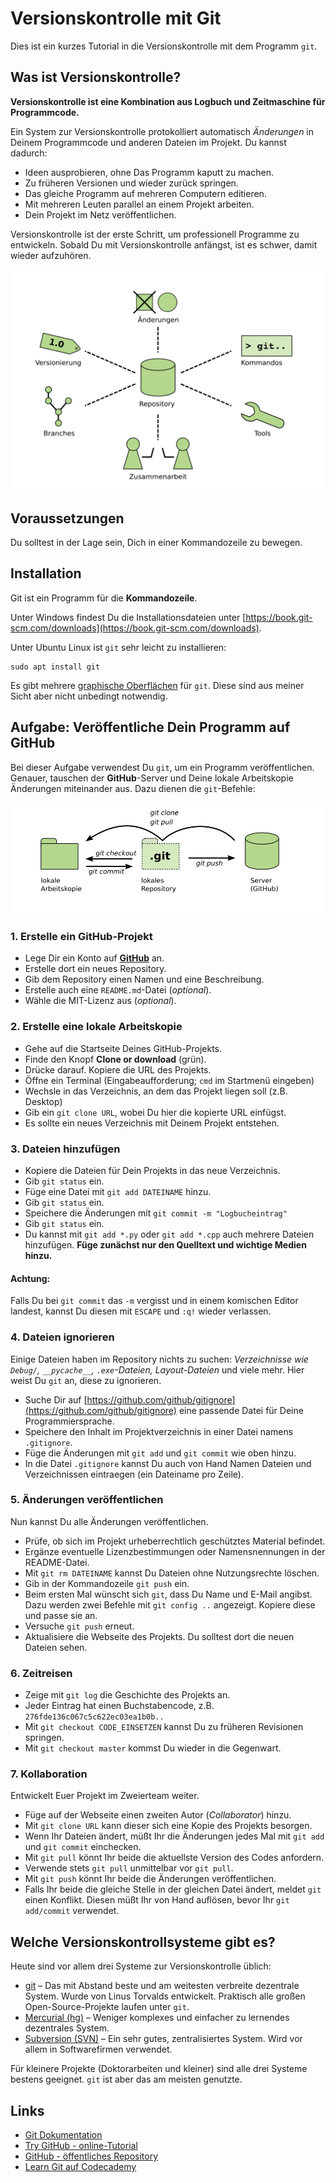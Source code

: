 # Versionskontrolle mit Git

Dies ist ein kurzes Tutorial in die Versionskontrolle mit dem Programm `git`.

## Was ist Versionskontrolle?

**Versionskontrolle ist eine Kombination aus Logbuch und Zeitmaschine für Programmcode.**

Ein System zur Versionskontrolle protokolliert automatisch *Änderungen* in Deinem Programmcode und anderen Dateien im Projekt. Du kannst dadurch:

* Ideen ausprobieren, ohne Das Programm kaputt zu machen.
* Zu früheren Versionen und wieder zurück springen.
* Das gleiche Programm auf mehreren Computern editieren.
* Mit mehreren Leuten parallel an einem Projekt arbeiten.
* Dein Projekt im Netz veröffentlichen.

Versionskontrolle ist der erste Schritt, um professionell Programme zu entwickeln. Sobald Du mit Versionskontrolle anfängst, ist es schwer, damit wieder aufzuhören.

![](images/overview.png)

## Voraussetzungen

Du solltest in der Lage sein, Dich in einer Kommandozeile zu bewegen.

## Installation

Git ist ein Programm für die **Kommandozeile**.

Unter Windows findest Du die Installationsdateien unter [https://book.git-scm.com/downloads](https://book.git-scm.com/downloads).

Unter Ubuntu Linux ist `git` sehr leicht zu installieren:

    sudo apt install git

Es gibt mehrere [graphische Oberflächen](https://book.git-scm.com/downloads/guis) für `git`. Diese sind aus meiner Sicht aber nicht unbedingt notwendig.

## Aufgabe: Veröffentliche Dein Programm auf GitHub

Bei dieser Aufgabe verwendest Du `git`, um ein Programm veröffentlichen. Genauer, tauschen der **GitHub**-Server und Deine lokale Arbeitskopie Änderungen miteinander aus. Dazu dienen die `git`-Befehle:

![](images/repository.png)

### 1. Erstelle ein GitHub-Projekt

* Lege Dir ein Konto auf [**GitHub**](https://github.com/) an.
* Erstelle dort ein neues Repository.
* Gib dem Repository einen Namen und eine Beschreibung.
* Erstelle auch eine `README.md`-Datei (*optional*).
* Wähle die MIT-Lizenz aus (*optional*).

### 2. Erstelle eine lokale Arbeitskopie

* Gehe auf die Startseite Deines GitHub-Projekts.
* Finde den Knopf **Clone or download** (grün).
* Drücke darauf. Kopiere die URL des Projekts.
* Öffne ein Terminal (Eingabeaufforderung; `cmd` im Startmenü eingeben)
* Wechsle in das Verzeichnis, an dem das Projekt liegen soll (z.B. Desktop)
* Gib ein `git clone URL`, wobei Du hier die kopierte URL einfügst.
* Es sollte ein neues Verzeichnis mit Deinem Projekt entstehen.

### 3. Dateien hinzufügen

* Kopiere die Dateien für Dein Projekts in das neue Verzeichnis.
* Gib `git status` ein.
* Füge eine Datei mit `git add DATEINAME` hinzu.
* Gib `git status` ein.
* Speichere die Änderungen mit `git commit -m "Logbucheintrag"`
* Gib `git status` ein.
* Du kannst mit `git add *.py` oder `git add *.cpp` auch mehrere Dateien hinzufügen. **Füge zunächst nur den Quelltext und wichtige Medien hinzu.**

#### Achtung:

Falls Du bei `git commit` das `-m` vergisst und in einem komischen Editor landest, kannst Du diesen mit `ESCAPE` und `:q!` wieder verlassen.

### 4. Dateien ignorieren

Einige Dateien haben im Repository nichts zu suchen: *Verzeichnisse wie `Debug/`, `__pycache__`, `.exe`-Dateien, Layout-Dateien* und viele mehr. Hier weist Du `git` an, diese zu ignorieren.

* Suche Dir auf [https://github.com/github/gitignore](https://github.com/github/gitignore) eine passende Datei für Deine Programmiersprache.
* Speichere den Inhalt im Projektverzeichnis in einer Datei namens `.gitignore`.
* Füge die Änderungen mit `git add` und `git commit` wie oben hinzu.
* In die Datei `.gitignore` kannst Du auch von Hand Namen Dateien und Verzeichnissen eintraegen (ein Dateiname pro Zeile).


### 5. Änderungen veröffentlichen

Nun kannst Du alle Änderungen veröffentlichen.

* Prüfe, ob sich im Projekt urheberrechtlich geschütztes Material befindet.
* Ergänze eventuelle Lizenzbestimmungen oder Namensnennungen in der README-Datei.
* Mit `git rm DATEINAME` kannst Du Dateien ohne Nutzungsrechte löschen.
* Gib in der Kommandozeile `git push` ein.
* Beim ersten Mal wünscht sich `git`, dass Du Name und E-Mail angibst. Dazu werden zwei Befehle mit `git config ..` angezeigt. Kopiere diese und passe sie an.
* Versuche `git push` erneut.
* Aktualisiere die Webseite des Projekts. Du solltest dort die neuen Dateien sehen.

### 6. Zeitreisen

* Zeige mit `git log` die Geschichte des Projekts an.
* Jeder Eintrag hat einen Buchstabencode, z.B. `276fde136c067c5c622ec03ea1b0b..`
* Mit `git checkout CODE_EINSETZEN` kannst Du zu früheren Revisionen springen.
* Mit `git checkout master` kommst Du wieder in die Gegenwart.


### 7. Kollaboration

Entwickelt Euer Projekt im Zweierteam weiter.

* Füge auf der Webseite einen zweiten Autor (*Collaborator*) hinzu.
* Mit `git clone URL` kann dieser sich eine Kopie des Projekts besorgen.
* Wenn Ihr Dateien ändert, müßt Ihr die Änderungen jedes Mal mit `git add` und `git commit` einchecken.
* Mit `git pull` könnt Ihr beide die aktuellste Version des Codes anfordern.
* Verwende stets `git pull` unmittelbar vor `git pull`.
* Mit `git push` könnt Ihr beide die Änderungen veröffentlichen.
* Falls Ihr beide die gleiche Stelle in der gleichen Datei ändert, meldet `git` einen Konflikt. Diesen müßt Ihr von Hand auflösen, bevor Ihr `git add/commit` verwendet.

## Welche Versionskontrollsysteme gibt es?

Heute sind vor allem drei Systeme zur Versionskontrolle üblich:

* [git](https://git-scm.com/) – Das mit Abstand beste und am weitesten verbreite dezentrale System. Wurde von Linus Torvalds entwickelt. Praktisch alle großen Open-Source-Projekte laufen unter `git`.
* [Mercurial (hg)](http://hginit.com/) – Weniger komplexes und einfacher zu lernendes dezentrales System.
* [Subversion (SVN)](https://subversion.apache.org) – Ein sehr gutes, zentralisiertes System. Wird vor allem in Softwarefirmen verwendet.

Für kleinere Projekte (Doktorarbeiten und kleiner) sind alle drei Systeme bestens geeignet. `git` ist aber das am meisten genutzte.


## Links

* [Git Dokumentation](https://book.git-scm.com/doc)
* [Try GitHub - online-Tutorial](https://try.github.io/)
* [GitHub - öffentliches Repository](https://github.com/)
* [Learn Git auf Codecademy](https://www.codecademy.com/learn/learn-git)

